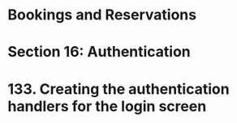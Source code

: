 # Bookings and Reservations

# Section 16: Authentication

# 133. Creating the authentication handlers for the login screen
